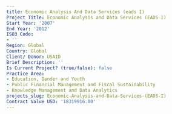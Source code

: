 ```yaml
---
title: Economic Analysis And Data Services (eads I)
Project Title: Economic Analysis and Data Services (EADS I)
Start Year: '2007'
End Year: '2012'
ISO3 Code:
- ''
Region: Global
Country: Global
Client/ Donor: USAID
Brief Description: ''
Is Current Project? (true/false): false
Practice Area:
- Education, Gender and Youth
- Public Financial Management and Fiscal Sustainability
- Knowledge Management and Data Analytics
projects_slug: Economic-Analysis-and-Data-Services-(EADS-I)
Contract Value USD: '18319916.00'
---
```


